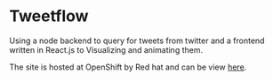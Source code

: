 Tweetflow
=========

Using a node backend to query for tweets from twitter and a frontend written in React.js to Visualizing and animating them.

The site is hosted at OpenShift by Red hat and can be view [here](http://tweetflow-filip.rhcloud.com/).

